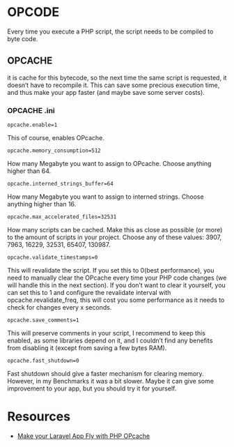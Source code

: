 

# OPCODE

Every time you execute a PHP script, the script needs to be compiled to byte code.

## OPCACHE

it is cache for this bytecode, so the next time the same script is requested, it doesn’t have to recompile it. This can save some precious execution time, and thus make your app faster (and maybe save some server costs).

### OPCACHE .ini

```
opcache.enable=1

```

This of course, enables OPcache.

```
opcache.memory_consumption=512
```

How many Megabyte you want to assign to OPcache. Choose anything higher than 64.

```
opcache.interned_strings_buffer=64
```


How many Megabyte you want to assign to interned strings. Choose anything higher than 16.

```
opcache.max_accelerated_files=32531
```

How many scripts can be cached. Make this as close as possible (or more) to the amount of scripts in your project. Choose any of these values: 3907, 7963, 16229, 32531, 65407, 130987.

```
opcache.validate_timestamps=0
```

This will revalidate the script. If you set this to 0(best performance), you need to manually clear the OPcache every time your PHP code changes (we will handle this in the next section). If you don’t want to clear it yourself, you can set this to 1 and configure the revalidate interval with opcache.revalidate_freq, this will cost you some performance as it needs to check for changes every x seconds.

```
opcache.save_comments=1
```


This will preserve comments in your script, I recommend to keep this enabled, as some libraries depend on it, and I couldn’t find any benefits from disabling it (except from saving a few bytes RAM).

```
opcache.fast_shutdown=0
```

Fast shutdown should give a faster mechanism for clearing memory. However, in my Benchmarks it was a bit slower. Maybe it can give some improvement to your app, but you should try it for yourself.


# Resources

* [Make your Laravel App Fly with PHP OPcache](https://medium.com/appstract/make-your-laravel-app-fly-with-php-opcache-9948db2a5f93)


